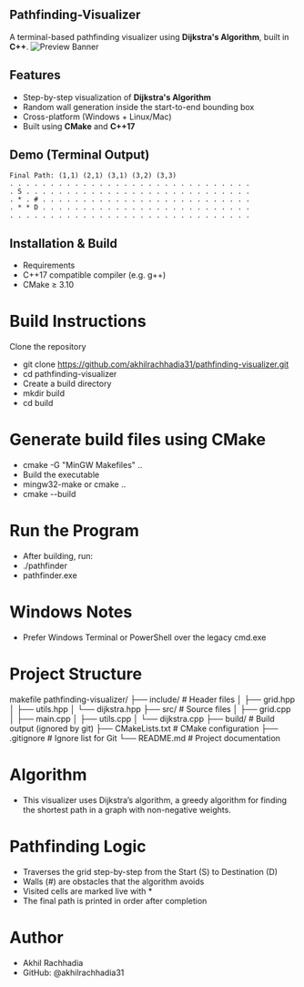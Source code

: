 ## Pathfinding-Visualizer

A terminal-based pathfinding visualizer using **Dijkstra's Algorithm**, built in **C++**.
![Preview Banner](https://img.shields.io/badge/C%2B%2B-Terminal--Visualizer-blue?style=flat-square)

## Features
-  Step-by-step visualization of **Dijkstra's Algorithm**
-  Random wall generation inside the start-to-end bounding box
-  Cross-platform (Windows + Linux/Mac)
-  Built using **CMake** and **C++17**

## Demo (Terminal Output)
```plaintext
Final Path: (1,1) (2,1) (3,1) (3,2) (3,3)
. . . . . . . . . . . . . . . . . . . . . . . . . . . . . .
. S . . . . . . . . . . . . . . . . . . . . . . . . . . . .
. * . # . . . . . . . . . . . . . . . . . . . . . . . . . .
. * * D . . . . . . . . . . . . . . . . . . . . . . . . . .
. . . . . . . . . . . . . . . . . . . . . . . . . . . . . .
```
## Installation & Build
- Requirements
- C++17 compatible compiler (e.g. g++)
- CMake ≥ 3.10

# Build Instructions
Clone the repository
- git clone https://github.com/akhilrachhadia31/pathfinding-visualizer.git
- cd pathfinding-visualizer
- Create a build directory
- mkdir build
- cd build
# Generate build files using CMake
- cmake -G "MinGW Makefiles" ..
- Build the executable
- mingw32-make or cmake ..
- cmake --build 

# Run the Program
- After building, run:
- ./pathfinder       
- pathfinder.exe  

# Windows Notes
- Prefer Windows Terminal or PowerShell over the legacy cmd.exe

# Project Structure
makefile
pathfinding-visualizer/
├── include/              # Header files
│   ├── grid.hpp
│   ├── utils.hpp
│   └── dijkstra.hpp
├── src/                  # Source files
│   ├── grid.cpp
│   ├── main.cpp
│   ├── utils.cpp
│   └── dijkstra.cpp
├── build/                # Build output (ignored by git)
├── CMakeLists.txt        # CMake configuration
├── .gitignore            # Ignore list for Git
└── README.md             # Project documentation

# Algorithm
- This visualizer uses Dijkstra’s algorithm, a greedy algorithm for finding the shortest path in a graph with non-negative weights.
# Pathfinding Logic
- Traverses the grid step-by-step from the Start (S) to Destination (D)
- Walls (#) are obstacles that the algorithm avoids
- Visited cells are marked live with *
- The final path is printed in order after completion
# Author
- Akhil Rachhadia
- GitHub: @akhilrachhadia31
